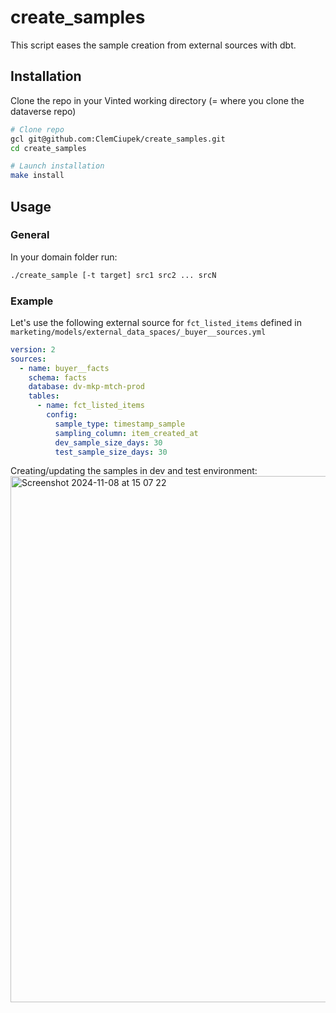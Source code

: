# create_samples

This script eases the sample creation from external sources with dbt.

## Installation
Clone the repo in your Vinted working directory (= where you clone the dataverse repo)
```sh
# Clone repo
gcl git@github.com:ClemCiupek/create_samples.git
cd create_samples

# Launch installation
make install
```

## Usage
### General
In your domain folder run:
```sh
./create_sample [-t target] src1 src2 ... srcN
```

###  Example
Let's use the following external source for `fct_listed_items` defined in `marketing/models/external_data_spaces/_buyer__sources.yml`
```yml
version: 2
sources:
  - name: buyer__facts
    schema: facts
    database: dv-mkp-mtch-prod
    tables:
      - name: fct_listed_items
        config:
          sample_type: timestamp_sample
          sampling_column: item_created_at
          dev_sample_size_days: 30
          test_sample_size_days: 30
```

Creating/updating the samples in dev and test environment:
<img width="842" alt="Screenshot 2024-11-08 at 15 07 22" src="https://github.com/user-attachments/assets/6a9b0953-a5e4-44f1-b076-ba350fbaaf56">
